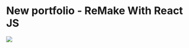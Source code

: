 # New portfolio - ReMake With React JS

<img src="https://user-images.githubusercontent.com/69071769/224486268-08f1f6cb-0a12-43a7-890a-78b253cdc7ea.png" />

